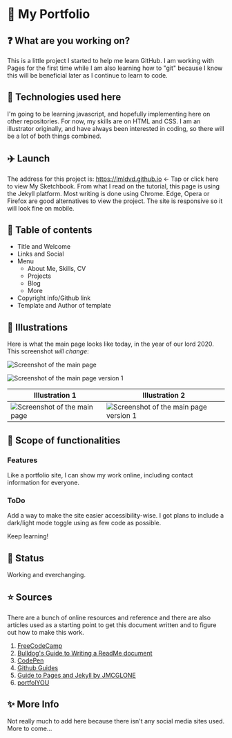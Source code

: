 # :notebook: My Portfolio

## :question: What are you working on?

This is a little project I started to help me learn GitHub. I am working with Pages for the first time while I am also learning how to "git" because I know this will be beneficial later as I continue to learn to code.

## :pencil: Technologies used here

I'm going to be learning javascript, and hopefully implementing here on other repositories. For now, my skills are on HTML and CSS. I am an illustrator originally, and have always been interested in coding, so there will be a lot of both things combined.

## :airplane: Launch

The address for this project is: https://lmldvd.github.io <- Tap or click here to view My Sketchbook.
From what I read on the tutorial, this page is using the Jekyll platform. Most writing is done using Chrome. Edge, Opera or Firefox are good alternatives to view the project. The site is responsive so it will look fine on mobile.

## :scroll: Table of contents

* Title and Welcome
* Links and Social
* Menu
  *   About Me, Skills, CV
  *   Projects
  *   Blog
  *   More
* Copyright info/Github link
* Template and Author of template

## :art: Illustrations

Here is what the main page looks like today, in the year of our lord 2020. This screenshot _will change_:

![Screenshot of the main page](https://i.ibb.co/hf5nhmM/Annotation-2020-01-06-141745.png) 

![Screenshot of the main page version 1](https://i.ibb.co/RBddSGB/Screen-Shot-2020-01-12-at-11-43-01-AM.png)

Illustration 1 | Illustration 2
------------ | -------------
![Screenshot of the main page](https://i.ibb.co/hf5nhmM/Annotation-2020-01-06-141745.png) | ![Screenshot of the main page version 1](https://i.ibb.co/RBddSGB/Screen-Shot-2020-01-12-at-11-43-01-AM.png)


## :mag_right: Scope of functionalities

### Features
Like a portfolio site, I can show my work online, including contact information for everyone.

### ToDo
Add a way to make the site easier accessibility-wise. I got plans to include a dark/light mode toggle using as few code as possible. 

Keep learning!

## :running: Status
Working and everchanging.

## :star: Sources
There are a bunch of online resources and reference and there are also articles used as a starting point to get this document written and to figure out how to make this work. 
1. [FreeCodeCamp](https://freecodecamp.org)
2. [Bulldog's Guide to Writing a ReadMe document](https://bulldogjob.com/news/449-how-to-write-a-good-readme-for-your-github-project)
3. [CodePen](https://codepen.io)
4. [Github Guides](https://guides.github.com)
5. [Guide to Pages and Jekyll by JMCGLONE](http://jmcglone.com/guides/github-pages/)
6. [portfolYOU](https://youssefraafatnasry.github.io/portfolYOU/docs/)

## :sparkles: More Info
Not really much to add here because there isn't any social media sites used. More to come...
